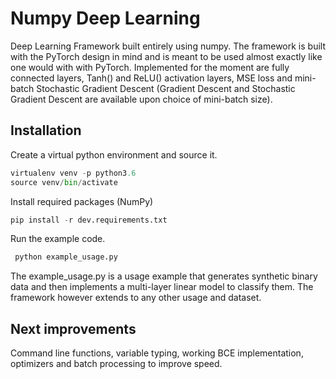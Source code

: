 # Numpy Deep Learning

Deep Learning Framework built entirely using numpy. The framework is built with the PyTorch design in mind and is 
meant to be used almost exactly like one would with with PyTorch. Implemented for the moment are fully connected
 layers, Tanh() and ReLU() activation layers, MSE loss and mini-batch Stochastic Gradient Descent 
 (Gradient Descent and Stochastic Gradient Descent are available upon choice of mini-batch size).
 
## Installation

Create a virtual python environment and source it.

```python
virtualenv venv -p python3.6
source venv/bin/activate
```

Install required packages (NumPy)

```python
pip install -r dev.requirements.txt
```

Run the example code.

```python
 python example_usage.py       
```

The example_usage.py is a usage example that generates synthetic binary data and then implements a multi-layer 
linear model to classify them. The framework however extends to any other usage and dataset.

## Next improvements

Command line functions, variable typing, working BCE implementation, optimizers and batch 
processing to improve speed.

